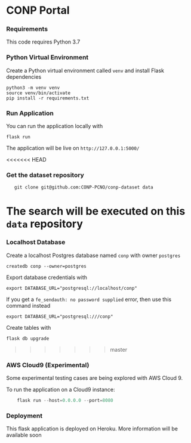 
# CONP Portal 

### Requirements

This code requires Python 3.7 

### Python Virtual Environment

Create a Python virtual environment called `venv` and install Flask dependencies

    python3 -m venv venv
    source venv/bin/activate
    pip install -r requirements.txt

### Run Application

You can run the application locally with 

    flask run
    
The application will be live on `http://127.0.0.1:5000/`
    

<<<<<<< HEAD
### Get the dataset repository

       git clone git@github.com:CONP-PCNO/conp-dataset data

The search will be executed on this `data` repository 
=======
### Localhost Database

Create a localhost Postgres database named `conp` with owner `postgres`

    createdb conp --owner=postgres
    
Export database credentials with


    export DATABASE_URL="postgresql://localhost/conp"

If you get a `fe_sendauth: no password supplied` error, then use this command instead

    export DATABASE_URL="postgresql:///conp"

Create tables with

    flask db upgrade
>>>>>>> master

### AWS Cloud9 (Experimental)

Some experimental testing cases are being explored with AWS Cloud 9.

To run the application on a Cloud9 instance:

```python
    flask run --host=0.0.0.0 --port=8080
```


### Deployment
    
This flask application is deployed on Heroku. More information will be available soon